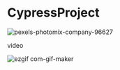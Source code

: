 # CypressProject


![pexels-photomix-company-96627](https://user-images.githubusercontent.com/58659856/216117328-41806b4b-9c47-4212-b5ba-2b1d6f6569e8.jpg)

video


![ezgif com-gif-maker](https://user-images.githubusercontent.com/58659856/216119409-012586a2-e65a-4d7b-92f6-1e155e720d6b.gif)
